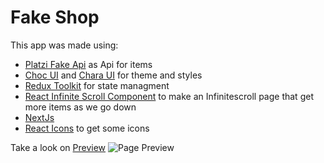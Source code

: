 # Fake Shop
This app was made using:
	

 - [Platzi Fake Api](https://fakeapi.platzi.com/) as Api for items
 - [Choc UI](choc-ui.com/) and [Chara UI](chakra-ui.com/) for theme and styles
 - [Redux Toolkit](https://redux-toolkit.js.org/) for state managment
 - [React Infinite Scroll Component](https://www.npmjs.com/package/react-infinite-scroll-component) to make an Infinitescroll page that get more items as we go down
 - [NextJs](nextjs.org/)
 - [React Icons](react-icons.github.io/) to get some icons

Take a look on [Preview](https://fake-shop-rho.vercel.app/)
![Page Preview](https://imgur.com/NeejtJA.jpg)


 

